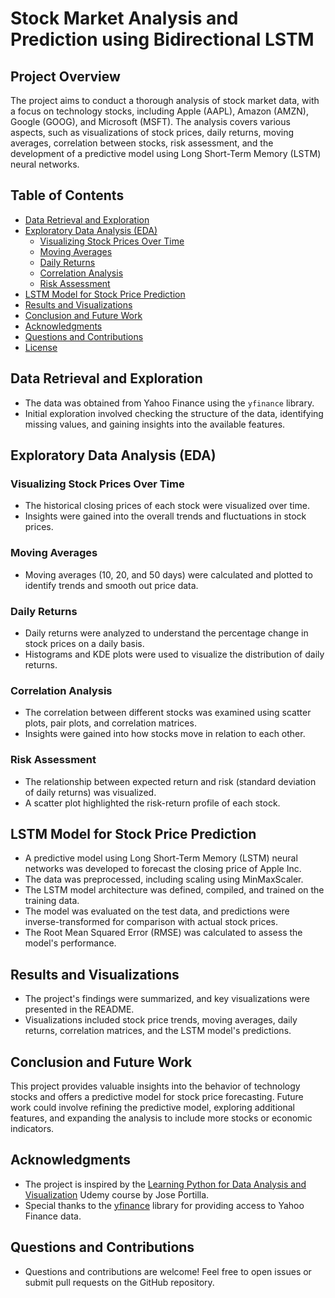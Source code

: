# Stock Market Analysis and Prediction using Bidirectional LSTM

## Project Overview

The project aims to conduct a thorough analysis of stock market data, with a focus on technology stocks, including Apple (AAPL), Amazon (AMZN), Google (GOOG), and Microsoft (MSFT). The analysis covers various aspects, such as visualizations of stock prices, daily returns, moving averages, correlation between stocks, risk assessment, and the development of a predictive model using Long Short-Term Memory (LSTM) neural networks.

## Table of Contents

- [Data Retrieval and Exploration](#data-retrieval-and-exploration)
- [Exploratory Data Analysis (EDA)](#exploratory-data-analysis-eda)
    - [Visualizing Stock Prices Over Time](#visualizing-stock-prices-over-time)
    - [Moving Averages](#moving-averages)
    - [Daily Returns](#daily-returns)
    - [Correlation Analysis](#correlation-analysis)
    - [Risk Assessment](#risk-assessment)
- [LSTM Model for Stock Price Prediction](#lstm-model-for-stock-price-prediction)
- [Results and Visualizations](#results-and-visualizations)
- [Conclusion and Future Work](#conclusion-and-future-work)
- [Acknowledgments](#acknowledgments)
- [Questions and Contributions](#questions-and-contributions)
- [License](#license)

## Data Retrieval and Exploration

- The data was obtained from Yahoo Finance using the `yfinance` library.
- Initial exploration involved checking the structure of the data, identifying missing values, and gaining insights into the available features.

## Exploratory Data Analysis (EDA)

### Visualizing Stock Prices Over Time

- The historical closing prices of each stock were visualized over time.
- Insights were gained into the overall trends and fluctuations in stock prices.

### Moving Averages

- Moving averages (10, 20, and 50 days) were calculated and plotted to identify trends and smooth out price data.

### Daily Returns

- Daily returns were analyzed to understand the percentage change in stock prices on a daily basis.
- Histograms and KDE plots were used to visualize the distribution of daily returns.

### Correlation Analysis

- The correlation between different stocks was examined using scatter plots, pair plots, and correlation matrices.
- Insights were gained into how stocks move in relation to each other.

### Risk Assessment

- The relationship between expected return and risk (standard deviation of daily returns) was visualized.
- A scatter plot highlighted the risk-return profile of each stock.

## LSTM Model for Stock Price Prediction

- A predictive model using Long Short-Term Memory (LSTM) neural networks was developed to forecast the closing price of Apple Inc.
- The data was preprocessed, including scaling using MinMaxScaler.
- The LSTM model architecture was defined, compiled, and trained on the training data.
- The model was evaluated on the test data, and predictions were inverse-transformed for comparison with actual stock prices.
- The Root Mean Squared Error (RMSE) was calculated to assess the model's performance.

## Results and Visualizations

- The project's findings were summarized, and key visualizations were presented in the README.
- Visualizations included stock price trends, moving averages, daily returns, correlation matrices, and the LSTM model's predictions.

## Conclusion and Future Work

This project provides valuable insights into the behavior of technology stocks and offers a predictive model for stock price forecasting. Future work could involve refining the predictive model, exploring additional features, and expanding the analysis to include more stocks or economic indicators.

## Acknowledgments

- The project is inspired by the [Learning Python for Data Analysis and Visualization](https://www.udemy.com/course/learning-python-for-data-analysis-and-visualization/) Udemy course by Jose Portilla.
- Special thanks to the [yfinance](https://pypi.org/project/yfinance/) library for providing access to Yahoo Finance data.

## Questions and Contributions

- Questions and contributions are welcome! Feel free to open issues or submit pull requests on the GitHub repository.

